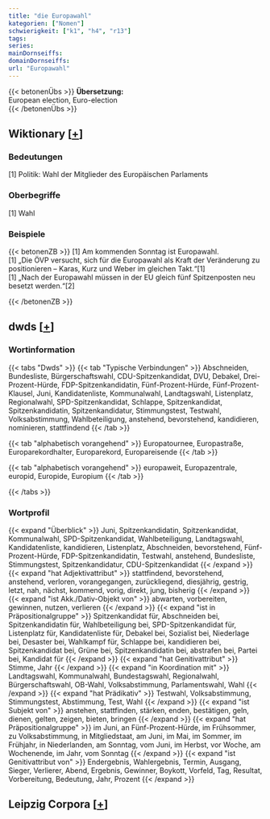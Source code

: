 ```yaml
---
title: "die Europawahl"
kategorien: ["Nomen"]
schwierigkeit: ["k1", "h4", "r13"]
tags:
series:
mainDornseiffs:
domainDornseiffs:
url: "Europawahl"
---
```


{{< betonenÜbs >}}
**Übersetzung:**  
European election, Euro-election  
{{< /betonenÜbs >}}

## Wiktionary [[+](https://de.wiktionary.org/wiki/Europawahl)]

### Bedeutungen
[1] Politik: Wahl der Mitglieder des Europäischen Parlaments  

### Oberbegriffe
[1] Wahl  

### Beispiele
{{< betonenZB >}}
[1] Am kommenden Sonntag ist Europawahl.  
[1] „Die ÖVP versucht, sich für die Europawahl als Kraft der Veränderung zu positionieren – Karas, Kurz und Weber im gleichen Takt.“[1]  
[1] „Nach der Europawahl müssen in der EU gleich fünf Spitzenposten neu besetzt werden.“[2]  

{{< /betonenZB >}}


## dwds [[+](https://www.dwds.de/wb/Europawahl)]

### Wortinformation
{{< tabs "Dwds" >}}
{{< tab "Typische Verbindungen" >}}
Abschneiden, Bundesliste, Bürgerschaftswahl, CDU-Spitzenkandidat, DVU, Debakel, Drei-Prozent-Hürde, FDP-Spitzenkandidatin, Fünf-Prozent-Hürde, Fünf-Prozent-Klausel, Juni, Kandidatenliste, Kommunalwahl, Landtagswahl, Listenplatz, Regionalwahl, SPD-Spitzenkandidat, Schlappe, Spitzenkandidat, Spitzenkandidatin, Spitzenkandidatur, Stimmungstest, Testwahl, Volksabstimmung, Wahlbeteiligung, anstehend, bevorstehend, kandidieren, nominieren, stattfindend
{{< /tab >}}

{{< tab "alphabetisch vorangehend" >}}
Europatournee, Europastraße, Europarekordhalter, Europarekord, Europareisende
{{< /tab >}}

{{< tab "alphabetisch vorangehend" >}}
europaweit, Europazentrale, europid, Europide, Europium
{{< /tab >}}

{{< /tabs >}}

### Wortprofil
{{< expand "Überblick" >}} Juni, Spitzenkandidatin, Spitzenkandidat, Kommunalwahl, SPD-Spitzenkandidat, Wahlbeteiligung, Landtagswahl, Kandidatenliste, kandidieren, Listenplatz, Abschneiden, bevorstehend, Fünf-Prozent-Hürde, FDP-Spitzenkandidatin, Testwahl, anstehend, Bundesliste, Stimmungstest, Spitzenkandidatur, CDU-Spitzenkandidat {{< /expand >}}
{{< expand "hat Adjektivattribut" >}} stattfindend, bevorstehend, anstehend, verloren, vorangegangen, zurückliegend, diesjährig, gestrig, letzt, nah, nächst, kommend, vorig, direkt, jung, bisherig {{< /expand >}}
{{< expand "ist Akk./Dativ-Objekt von" >}} abwarten, vorbereiten, gewinnen, nutzen, verlieren {{< /expand >}}
{{< expand "ist in Präpositionalgruppe" >}} Spitzenkandidat für, Abschneiden bei, Spitzenkandidatin für, Wahlbeteiligung bei, SPD-Spitzenkandidat für, Listenplatz für, Kandidatenliste für, Debakel bei, Sozialist bei, Niederlage bei, Desaster bei, Wahlkampf für, Schlappe bei, kandidieren bei, Spitzenkandidat bei, Grüne bei, Spitzenkandidatin bei, abstrafen bei, Partei bei, Kandidat für {{< /expand >}}
{{< expand "hat Genitivattribut" >}} Stimme, Jahr {{< /expand >}}
{{< expand "in Koordination mit" >}} Landtagswahl, Kommunalwahl, Bundestagswahl, Regionalwahl, Bürgerschaftswahl, OB-Wahl, Volksabstimmung, Parlamentswahl, Wahl {{< /expand >}}
{{< expand "hat Prädikativ" >}} Testwahl, Volksabstimmung, Stimmungstest, Abstimmung, Test, Wahl {{< /expand >}}
{{< expand "ist Subjekt von" >}} anstehen, stattfinden, stärken, enden, bestätigen, geln, dienen, gelten, zeigen, bieten, bringen {{< /expand >}}
{{< expand "hat Präpositionalgruppe" >}} im Juni, an Fünf-Prozent-Hürde, im Frühsommer, zu Volksabstimmung, in Mitgliedstaat, am Juni, im Mai, im Sommer, im Frühjahr, in Niederlanden, am Sonntag, vom Juni, im Herbst, vor Woche, am Wochenende, im Jahr, vom Sonntag {{< /expand >}}
{{< expand "ist Genitivattribut von" >}} Endergebnis, Wahlergebnis, Termin, Ausgang, Sieger, Verlierer, Abend, Ergebnis, Gewinner, Boykott, Vorfeld, Tag, Resultat, Vorbereitung, Bedeutung, Jahr, Prozent {{< /expand >}}

## Leipzig Corpora [[+](https://corpora.uni-leipzig.de/en/res?word=Europawahl&corpusId=deu_newscrawl-public_2018)]

